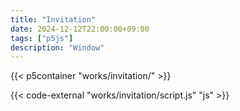 ```yaml
---
title: "Invitation"
date: 2024-12-12T22:00:00+09:00
tags: ["p5js"]
description: "Window"
---
```


{{< p5container "works/invitation/" >}}

{{< code-external "works/invitation/script.js" "js" >}}
